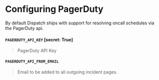 # Configuring PagerDuty

By default Dispatch ships with support for resolving oncall schedules via the PagerDuty api.

#### `PAGERDUTY_API_KEY` [secret: True]

> PagerDuty API Key

#### `PAGERDUTY_API_FROM_EMAIL`

> Email to be added to all outgoing incident pages.
